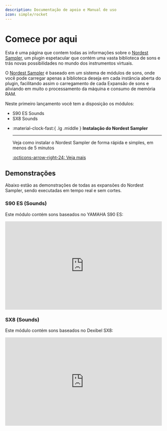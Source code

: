 ```yaml
---
description: Documentação de apoio e Manual de uso
icon: simple/rocket
---
```


# Comece por aqui

Esta é uma página que contem todas as informações sobre o [Nordest Sampler](https://www.youtube.com/watch?v=_G5LDz5CN1I), um plugin espetacular que contém uma vasta biblioteca de sons e trás novas possibilidades no mundo dos instrumentos virtuais.

O [Nordest Sampler](https://www.youtube.com/watch?v=_G5LDz5CN1I) é baseado em um sistema de módulos de sons, onde você pode carregar apenas a biblioteca deseja em cada instância aberta do plugin, facilitando assim o carregamento de cada Expansão de sons e aliviando em muito o processamento da máquina e consumo de memória RAM.

Neste primeiro lançamento você tem a disposição os módulos:

* S90 ES Sounds
* SX8 Sounds

<div class="grid cards" markdown>

-   :material-clock-fast:{ .lg .middle } __Instalação do Nordest Sampler__

    ---

    Veja como instalar o Nordest Sampler de forma rápida e simples, em menos de 5 minutos

    [:octicons-arrow-right-24: Veja mais](Instalação.md)

</div>

## Demonstrações

Abaixo estão as demonstrações de todas as expansões do Nordest Sampler, sendo executadas em tempo real e sem cortes.

### S90 ES (Sounds)

Este módulo contém sons baseados no YAMAHA S90 ES:

<div style="display: flex; justify-content: center;">
<iframe src="https://www.youtube.com/embed/_G5LDz5CN1I?si=Kf7bnJOitz51nh_A" title="YouTube video player" frameborder="0" allow="accelerometer; autoplay; clipboard-write; encrypted-media; gyroscope; picture-in-picture; web-share" referrerpolicy="strict-origin-when-cross-origin" allowfullscreen style="aspect-ratio: 16 / 9; width: 100% !important;"></iframe>
</div>

### SX8 (Sounds)

Este módulo contém sons baseados no Dexibel SX8:

<div style="display: flex; justify-content: center;">
<iframe src="https://www.youtube.com/embed/TExWuuheJU8?si=Tq4eG9VtfGfBVn_F" title="YouTube video player" frameborder="0" allow="accelerometer; autoplay; clipboard-write; encrypted-media; gyroscope; picture-in-picture; web-share" referrerpolicy="strict-origin-when-cross-origin" allowfullscreen style="aspect-ratio: 16 / 9; width: 100% !important;"></iframe>
</div>